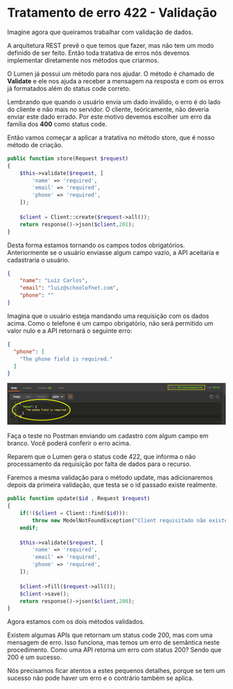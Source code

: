 # Tratamento de erro 422 - Validação

Imagine agora que queiramos trabalhar com validação de dados.

A arquitetura REST prevê o que temos que fazer, mas não tem um modo definido de ser feito. Então toda tratativa de erros nós devemos implementar diretamente nos métodos que criarmos.

O Lumen já possui um método para nos ajudar. O método é chamado de **Validate** e ele nos ajuda a receber a mensagem na resposta e com os erros já formatados além do status code correto.

Lembrando que quando o usuário envia um dado inválido, o erro é do lado do cliente e não mais no servidor. O cliente, teóricamente, não deveria enviar este dado errado. Por este motivo devemos escolher um erro da família dos **400** como status code.

Então vamos começar a aplicar a tratativa no método store, que é nosso método de criação.

```php
public function store(Request $request)
{
    $this->validate($request, [
        'name' => 'required',
        'email' => 'required',
        'phone' => 'required',
    ]);

    $client = Client::create($request->all());
    return response()->json($client,201);
}
```

Desta forma estamos tornando os campos todos obrigatórios. Anteriormente se o usuário enviasse algum campo vazio, a API aceitaria e cadastraria o usuário.

```json
{
    "name": "Luiz Carlos",
    "email": "luiz@schoolofnet.com",
    "phone": ""
}
```

Imagina que o usuário esteja mandando uma requisição com os dados acima. Como o telefone é um campo obrigatório, não será permitido um valor nulo e a API retornará o seguinte erro:

```json
{
  "phone": [
    "The phone field is required."
  ]
}
```

![web_service_postman_validate](./images/web_service_postman_validate.png "web_service_postman_validate")

Faça o teste no Postman enviando um cadastro com algum campo em branco. Você poderá conferir o erro acima.

Reparem que o Lumen gera o status code 422, que informa o não processamento da requisição por falta de dados para o recurso.

Faremos a mesma validação para o método update, mas adicionaremos depois da primeira validação, que testa se o id passado existe realmente.

```php
public function update($id , Request $request)
{
    if(!($client = Client::find($id))):
        throw new ModelNotFoundException("Client requisitado não existe");
    endif;

    $this->validate($request, [
        'name' => 'required',
        'email' => 'required',
        'phone' => 'required',
    ]);

    $client->fill($request->all());
    $client->save();
    return response()->json($client,200);
}
```

Agora estamos com os dois métodos validados.

Existem algumas APIs que retornam um status code 200, mas com uma mensagem de erro. Isso funciona, mas temos um erro de semântica neste procedimento. Como uma API retorna um erro com status 200? Sendo que 200 é um sucesso.

Nós precisamos ficar atentos a estes pequenos detalhes, porque se tem um sucesso não pode haver um erro e o contrário também se aplica.